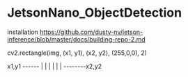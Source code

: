 # JetsonNano_ObjectDetection

installation
https://github.com/dusty-nv/jetson-inference/blob/master/docs/building-repo-2.md

cv2.rectangle(img, (x1, y1), (x2, y2), (255,0,0), 2)


x1,y1 ------
|          |
|          |
|          |
--------x2,y2
